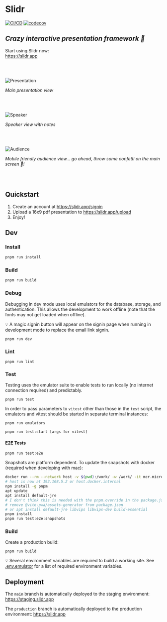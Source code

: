 # Slidr
[![CI/CD](https://github.com/slidr-app/slidr/actions/workflows/ci-cd.yml/badge.svg)](https://github.com/slidr-app/slidr/actions/workflows/ci-cd.yml)
[![codecov](https://codecov.io/gh/slidr-app/slidr/graph/badge.svg?token=K02VRLAXYW)](https://codecov.io/gh/slidr-app/slidr)
      
## *Crazy interactive presentation framework 🎉*

Start using Slidr now:\
https://slidr.app

<br><br>

![Presentation](./example-confetti.gif)

_Main presentation view_


<br><br>

![Speaker](./speaker-view.png)

_Speaker view with notes_

<br><br>

![Audience](./audience-view.png)

_Mobile friendly audience view... go ahead, throw some confetti on the main screen 🎉!_

<br><br>

## Quickstart

1. Create an account at https://slidr.app/signin
1. Upload a 16x9 pdf presentation to https://slidr.app/upload
1. Enjoy!


## Dev
### Install

```bash
pnpm run install
```

### Build

```bash
pnpm run build
```

### Debug

Debugging in dev mode uses local emulators for the database, storage, and authentication.
This allows the development to work offline (note that the fonts may not get loaded when offline).

💡 A magic signin button will appear on the signin page when running in development mode to replace the email link signin.

```
pnpm run dev
```
### Lint

```
pnpm run lint
```

### Test

Testing uses the emulator suite to enable tests to run locally (no internet connection required) and predictably.

```
pnpm run test
```

In order to pass parameters to `vitest` other than those in the `test` script, the emulators and vitest should be started in separate terminal instances:

```
pnpm run emulators
```

```
pnpm run test:start [args for vitest]
```

#### E2E Tests

```
pnpm run test:e2e
```

Snapshots are platform dependent. To update the snapshots with docker (required when developing with mac):

```sh
docker run --rm --network host -v $(pwd):/work/ -w /work/ -it mcr.microsoft.com/playwright:jammy /bin/bash
# host is now at 192.168.5.2 or host.docker.internal
npm install -g pnpm
apt update
apt install default-jre
# I don't think this is needed with the pnpm.override in the package.json
# remove @vite-pwa/assets-generator from package.json
# or apt install default-jre libvips libvips-dev build-essential
pnpm install
pnpm run test:e2e:snapshots
```

### Build

Create a production build:
```
pnpm run build
```

💡 Several environment variables are required to build a working site. See [.env.emulator](./.env.emulator) for a list of required environment variables.

## Deployment

The `main` branch is automatically deployed to the staging environment: https://staging.slidr.app

The `production` branch is automatically deployed to the production environment: https://slidr.app
